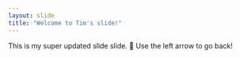 ```yaml
---
layout: slide
title: "Welcome to Tim's slide!"
---
```

This is my super updated slide slide. :tada:
Use the left arrow to go back!
